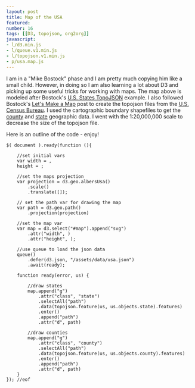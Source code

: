 ```yaml
---
layout: post
title: Map of the USA 
featured: 
number: 16    
tags: [[D3, topojson, org2org]]
javascript: 
- l/d3.min.js
- l/queue.v1.min.js
- l/topojson.v1.min.js
- p/usa.map.js
---
```

<style>
.state {
	fill: none;
	stroke: black;
	stroke-width: 2px;
}

.county {
	fill:none;
	stroke: gray;
	stroke-width: .5px;
}

</style>

<div id="map"></div> 

I am in a "Mike Bostock" phase and I am pretty much copying him like a small child. However, in doing so I am also learning a lot about D3 and picking up some useful tricks for working with maps. The map above is modeled after Bostock's [U.S. States TopoJSON](http://bl.ocks.org/mbostock/4090848) example. I also followed Bostock's [Let's Make a Map](http://bost.ocks.org/mike/map/) post to create the topojson files from the [U.S. Census Bureau](http://www.census.gov/). I used the cartographic boundary shapefiles to get the [county](http://www.census.gov/geo/maps-data/data/cbf/cbf_counties.html) and [state](http://www.census.gov/geo/maps-data/data/cbf/cbf_state.html) geographic data. I went with the 1:20,000,000 scale to decrease the size of the topojson file. 

Here is an outline of the code - enjoy! 

```
$( document ).ready(function (){ 

	//set initial vars
	var width = ,
	height = ;  

	//set the maps projection 
	var projection = d3.geo.albersUsa()
		.scale()
		.translate([]);

	// set the path var for drawing the map
	var path = d3.geo.path()
		.projection(projection)

	//set the map var 
	var map = d3.select("#map").append("svg")
		.attr("width", )
		.attr("height", );				

	//use queue to load the json data 
	queue()
		.defer(d3.json, "/assets/data/usa.json")
		.await(ready);

	function ready(error, us) {

		//draw states 
		map.append("g")
			.attr("class", "state")
			.selectAll("path")
			.data(topojson.feature(us, us.objects.state).features)
			.enter()
			.append("path") 
			.attr("d", path)

		//draw counties 
		map.append("g")
			.attr("class", "county")
			.selectAll("path")
			.data(topojson.feature(us, us.objects.county).features)
			.enter()
			.append("path") 
			.attr("d", path) 
	}
}); //eof 
``` 
